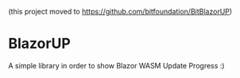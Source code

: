 (this project moved to https://github.com/bitfoundation/BitBlazorUP)

# BlazorUP
A simple library in order to show Blazor WASM Update Progress :)
